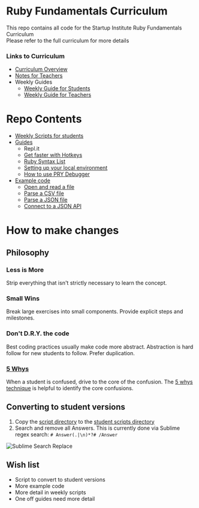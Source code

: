 # Ruby Fundamentals Curriculum
This repo contains all code for the Startup Institute Ruby Fundamentals Curriculum  
Please refer to the full curriculum for more details

### Links to Curriculum
- [Curriculum Overview](https://docs.google.com/document/d/1lkomE-14r6Vssc0rzBSXODYe5Uof_k4tdJvbrkzc3k0)
- [Notes for Teachers](https://docs.google.com/document/d/1CsQveSD9VUVKWvaoRwp4MpFYN-Dimc3UUA6dcV3ihck)
- Weekly Guides
  - [Weekly Guide for Students](https://docs.google.com/document/d/1g1ESo8xczgZJnxBF7ixLMh4bHCob6tpnwKomRktUOEU)
  - [Weekly Guide for Teachers](https://docs.google.com/document/d/1EF5YKMogt9p0CiBYY8e5vFVBvEAxP0UWpMrtZd_M2Ho)

# Repo Contents
- [Weekly Scripts for students](weekly_scripts_student_version)
- [Guides](one_off_guides)
  - Repl.it
  - [Get faster with Hotkeys](one_off_guides/computer_hotkeys.md)
  - [Ruby Syntax List](one_off_guides/syntax_guide.md)
  - [Setting up your local environment](one_off_guides/local_environment_setup.md)
  - [How to use PRY Debugger](one_off_guides/pry_usage.md)
- [Example code](example_code_library)
  - [Open and read a file](example_code_library/open_file)
  - [Parse a CSV file](example_code_library/parse_csv)
  - [Parse a JSON file](example_code_library/parse_json)
  - [Connect to a JSON API](example_code_library/api_connection)




# How to make changes

## Philosophy
### Less is More
Strip everything that isn't strictly necessary to learn the concept.

### Small Wins
Break large exercises into small components.  Provide explicit steps and milestones.

### Don't D.R.Y. the code
Best coding practices usually make code more abstract.  Abstraction is hard follow for new students to follow.  Prefer duplication.

### [5 Whys](https://en.wikipedia.org/wiki/5_Whys)
When a student is confused, drive to the core of the confusion.  The [5 whys technique](https://en.wikipedia.org/wiki/5_Whys) is helpful to identify the core confusions.


## Converting to student versions
1) Copy the [script directory](weekly_scripts) to the [student scripts directory](weekly_scripts_scripts_student_version)  
2) Search and remove all Answers. This is currently done via Sublime regex search: `# Answer(.|\n)*?# /Answer`

![Sublime Search Replace](https://www.evernote.com/shard/s358/sh/86da6f33-9b13-4206-8086-d9d40179e697/7cb290d9d7b1e7c1/res/eb3b32c6-647e-44fb-a9da-8d93e711b04b/skitch.png)

## Wish list
- Script to convert to student versions
- More example code
- More detail in weekly scripts
- One off guides need more detail
